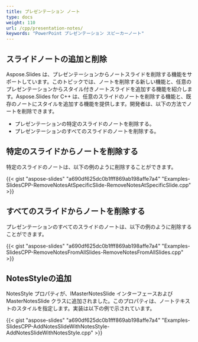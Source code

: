 ```yaml
---
title: プレゼンテーション ノート
type: docs
weight: 110
url: /cpp/presentation-notes/
keywords: "PowerPoint プレゼンテーション スピーカーノート"
---
```



## **スライドノートの追加と削除**
Aspose.Slides は、プレゼンテーションからノートスライドを削除する機能をサポートしています。このトピックでは、ノートを削除する新しい機能と、任意のプレゼンテーションからスタイル付きノートスライドを追加する機能を紹介します。Aspose.Slides for C++ は、任意のスライドのノートを削除する機能と、既存のノートにスタイルを追加する機能を提供します。開発者は、以下の方法でノートを削除できます。

- プレゼンテーションの特定のスライドのノートを削除する。
- プレゼンテーションのすべてのスライドのノートを削除する。

## **特定のスライドからノートを削除する**
特定のスライドのノートは、以下の例のように削除することができます。

{{< gist "aspose-slides" "a690df625dc0b1fff869ab198affe7a4" "Examples-SlidesCPP-RemoveNotesAtSpecificSlide-RemoveNotesAtSpecificSlide.cpp" >}}
## **すべてのスライドからノートを削除する**
プレゼンテーションのすべてのスライドのノートは、以下の例のように削除することができます。

{{< gist "aspose-slides" "a690df625dc0b1fff869ab198affe7a4" "Examples-SlidesCPP-RemoveNotesFromAllSlides-RemoveNotesFromAllSlides.cpp" >}}
## **NotesStyleの追加**
NotesStyle プロパティが、IMasterNotesSlide インターフェースおよび MasterNotesSlide クラスに追加されました。このプロパティは、ノートテキストのスタイルを指定します。実装は以下の例で示されています。

{{< gist "aspose-slides" "a690df625dc0b1fff869ab198affe7a4" "Examples-SlidesCPP-AddNotesSlideWithNotesStyle-AddNotesSlideWithNotesStyle.cpp" >}}